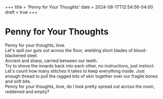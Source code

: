 +++
title = 'Penny for Your Thoughts'
date = 2024-08-17T12:54:56-04:00
draft = true
+++

# Penny for Your Thoughts

Penny for your thoughts, love.  
Let's spill our guts out across the floor, wielding short blades of blood-blackened steel.  
Ancient and sharp, carried between our teeth.  
Try to shove the innards back into each other, no instructions, just instinct.  
Let's count how many stitches it takes to keep everything inside. Just enough thread to pull the ragged bits of skin together over our fragile bones and soft bits.  
Penny for your thoughts, love, do I look pretty spread out across the room, reddened and empty?
